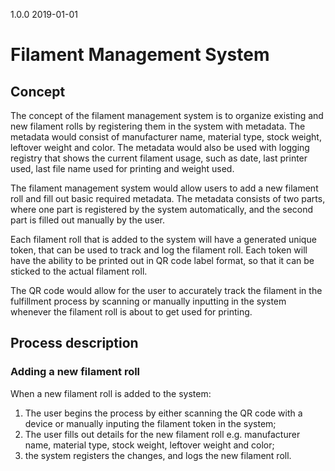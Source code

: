 1.0.0 2019-01-01
# Filament Management System
## Concept
The concept of the filament management system is to organize existing and new filament rolls by registering them in the system with metadata. The metadata would consist of manufacturer name, material type, stock weight, leftover weight and color. The metadata would also be used with logging registry that shows the current filament usage, such as date, last printer used, last file name used for printing and weight used.

The filament management system would allow users to add a new filament roll and fill out basic required metadata. The metadata consists of two parts, where one part is registered by the system automatically, and the second part is filled out manually by the user. 

Each filament roll that is added to the system will have a generated unique token, that can be used to track and log the filament roll. Each token will have the ability to be printed out in QR code label format, so that it can be sticked to the actual filament roll. 

The QR code would allow for the user to accurately track the filament in the fulfillment process by scanning or manually inputting in the system whenever the filament roll is about to get used for printing. 
## Process description
### Adding a new filament roll
When a new filament roll is added to the system:
1. The user begins the process by either scanning the QR code with a device or manually inputing the filament token in the system;
2. The user fills out details for the new filament roll e.g. manufacturer name, material type, stock weight, leftover weight and color;
3. the system registers the changes, and logs the new filament roll.